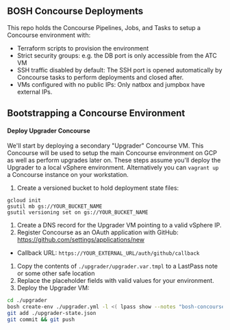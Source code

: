 ## BOSH Concourse Deployments

This repo holds the Concourse Pipelines, Jobs, and Tasks to setup a Concourse environment with:
* Terraform scripts to provision the environment
* Strict security groups: e.g. the DB port is only accessible from the ATC VM
* SSH traffic disabled by default: The SSH port is opened automatically by Concourse tasks to perform deployments and closed after.
* VMs configured with no public IPs: Only natbox and jumpbox have external IPs.

## Bootstrapping a Concourse Environment

#### Deploy Upgrader Concourse

We'll start by deploying a secondary "Upgrader" Concourse VM.
This Concourse will be used to setup the main Concourse environment on GCP as well as perform upgrades later on.
These steps assume you'll deploy the Upgrader to a local vSphere environment.
Alternatively you can `vagrant up` a Concourse instance on your workstation.

1. Create a versioned bucket to hold deployment state files:
  ```
  gcloud init
  gsutil mb gs://YOUR_BUCKET_NAME
  gsutil versioning set on gs://YOUR_BUCKET_NAME
  ```
1. Create a DNS record for the Upgrader VM pointing to a valid vSphere IP.
1. Register Concourse as an OAuth application with GitHub: https://github.com/settings/applications/new
  - Callback URL: `https://YOUR_EXTERNAL_URL/auth/github/callback`
1. Copy the contents of `./upgrader/upgrader.var.tmpl` to a LastPass note or some other safe location
1. Replace the placeholder fields with valid values for your environment.
1. Deploy the Upgrader VM:
  ```bash
  cd ./upgrader
  bosh create-env ./upgrader.yml -l <( lpass show --notes "bosh-concourse-upgrader-create-env" )
  git add ./upgrader-state.json
  git commit && git push
  ```
